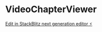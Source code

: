 # VideoChapterViewer

[Edit in StackBlitz next generation editor ⚡️](https://stackblitz.com/~/github.com/hideMonkeyJP/VideoChapterViewer)